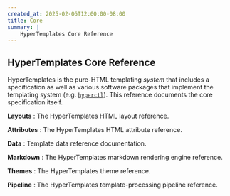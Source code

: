 ```yaml
---
created_at: 2025-02-06T12:00:00-08:00
title: Core
summary: |
    HyperTemplates Core Reference
---
```


## HyperTemplates Core Reference

HyperTemplates is the pure-HTML templating _system_ that includes a specification as well as various software packages that implement the templating system (e.g. [`hyperctl`]).
This reference documents the core specification itself.

**Layouts**
: The HyperTemplates HTML layout reference.

  <learn-more ht-element href='/docs/reference/core/layouts/'></learn-more>

**Attributes**
: The HyperTemplates HTML attribute reference.
  
  <learn-more ht-element href='/docs/reference/core/attributes/'></learn-more>

**Data**
: Template data reference documentation.

  <learn-more ht-element href='/docs/reference/core/data/'></learn-more>

**Markdown**
: The HyperTemplates markdown rendering engine reference.

  <learn-more ht-element href='/docs/reference/core/markdown/'></learn-more>

**Themes**
: The HyperTemplates theme reference.

  <learn-more ht-element href='/docs/reference/core/themes/'></learn-more>

**Pipeline**
: The HyperTemplates template-processing pipeline reference.

  <learn-more ht-element href='/docs/reference/core/pipeline/'></learn-more>

<!-- Links -->
[`hyperctl`]: /docs/reference/cli/
